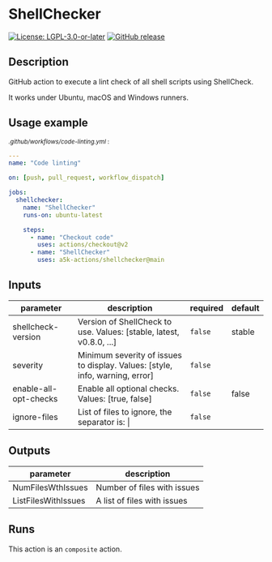 <!--
  SPDX-FileCopyrightText: (c) 2021 ale5000
  SPDX-License-Identifier: LGPL-3.0-or-later
  SPDX-FileType: DOCUMENTATION
-->

# ShellChecker

[![License: LGPL-3.0-or-later](https://img.shields.io/badge/license-LGPL--3.0%2B-blue)](https://www.gnu.org/licenses/lgpl-3.0.html)
[![GitHub release](https://img.shields.io/github/v/release/a5k-actions/shellchecker)](https://github.com/a5k-actions/shellchecker/releases/latest)

<!-- action-docs-description -->

## Description

GitHub action to execute a lint check of all shell scripts using ShellCheck.

<!-- action-docs-description -->

It works under Ubuntu, macOS and Windows runners.

## Usage example

<sub>_.github/workflows/code-linting.yml_ :</sub>

```yaml
---
name: "Code linting"

on: [push, pull_request, workflow_dispatch]

jobs:
  shellchecker:
    name: "ShellChecker"
    runs-on: ubuntu-latest

    steps:
      - name: "Checkout code"
        uses: actions/checkout@v2
      - name: "ShellChecker"
        uses: a5k-actions/shellchecker@main
```

<!-- action-docs-inputs -->

## Inputs

| parameter             | description                                                                  | required | default |
| --------------------- | ---------------------------------------------------------------------------- | -------- | ------- |
| shellcheck-version    | Version of ShellCheck to use. Values: [stable, latest, v0.8.0, ...]          | `false`  | stable  |
| severity              | Minimum severity of issues to display. Values: [style, info, warning, error] | `false`  |         |
| enable-all-opt-checks | Enable all optional checks. Values: [true, false]                            | `false`  | false   |
| ignore-files          | List of files to ignore, the separator is: &#124;                            | `false`  |         |

<!-- action-docs-inputs -->

<!-- action-docs-outputs -->

## Outputs

| parameter           | description                 |
| ------------------- | --------------------------- |
| NumFilesWthIssues   | Number of files with issues |
| ListFilesWithIssues | A list of files with issues |

<!-- action-docs-outputs -->

<!-- action-docs-runs -->

## Runs

This action is an `composite` action.

<!-- action-docs-runs -->
